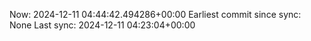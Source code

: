 Now: 2024-12-11 04:44:42.494286+00:00 Earliest commit since sync: None Last sync: 2024-12-11 04:23:04+00:00
